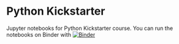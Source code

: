 # Python Kickstarter

Jupyter notebooks for Python Kickstarter course. You can run the notebooks on Binder with
[![Binder](https://mybinder.org/badge_logo.svg)](https://mybinder.org/v2/gh/kingsleyndiewo/pythonkickstarter/master)